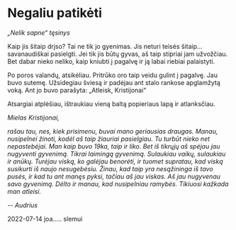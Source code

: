 # Negaliu patikėti

_„Nelik sapne“ tęsinys_

Kaip jis šitaip drįso? Tai ne tik jo gyenimas. Jis neturi teisės šitaip... savanaudiškai pasielgti. Jei tik jis būtų
gyvas, aš taip stipriai jam užvožčiau. Bet dabar nieko neliko, kaip kniubti į pagalvę ir ją labai riebiai
palaistyti.

Po poros valandų, atsikėliau. Pritrūko oro taip veidu gulint į pagalvę. Jau buvo sutemę. Užsidegiau šviesą
ir padėjau ant stalo rankose apglamžytą voką. Ant jo buvo parašyta: „Atleisk, Kristijonai“

Atsargiai atplėšiau, ištraukiau vieną baltą popieriaus lapą ir atlanksčiau.

_Mielas Kristijonai,_

_rašau tau, nes, kiek prisimenu, buvai mano geriausias draugas. Manau, nusipelnei žinoti, kodėl aš taip
žiauriai pasielgiau. Tu turbūt nieko net nepastebėjai. Man kaip buvo 19ka, taip ir liko. Bet iš tikrųjų aš
spėjau jau nugyventi gyvenimą. Tikrai laimingą gyvenimą. Sulaukiau vaikų, sulaukiau ir anūkų. Turėjau
viską, ko galėjau benorėti, ir tuomet supratau, kad viską susikurti iš naujo nesugebėsiu. Žinau, kad taip yra
nesąžininga iš tavo pusės, ir kad tu ant manęs pyksi, tačiau aš jau viskas. Aš jau nugyvenau savo gyvenimą.
Dėlto ir manau, kad nusipelniau ramybės. Tikiuosi kažkada man atleisi._

_-- Audrius_

2022-07-14 joa….. slemui

